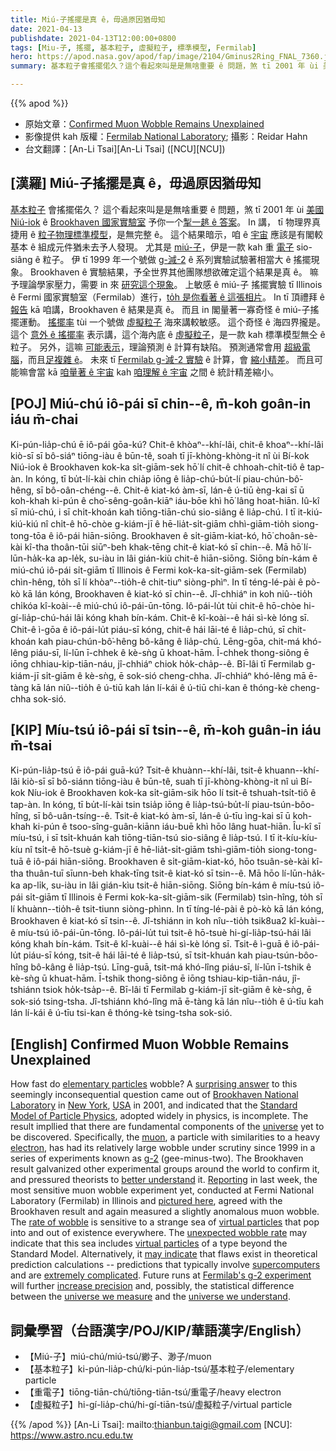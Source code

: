 ```yaml
---
title: Miú-子搖擺是真 ê，毋過原因猶毋知
date: 2021-04-13
publishdate: 2021-04-13T12:00:00+0800
tags: [Miu-子, 搖擺, 基本粒子, 虛擬粒子, 標準模型, Fermilab]
hero: https://apod.nasa.gov/apod/fap/image/2104/Gminus2Ring_FNAL_7360.jpg
summary: 基本粒子會搖擺偌久？這个看起來叫是是無啥重要 ê 問題，煞 tī 2001 年 ùi 美國 Niú-iok ê Brookhaven 國家實驗室予你一个掣一趒 ê 答案。

---
```


{{% apod %}}

- 原始文章：[Confirmed Muon Wobble Remains Unexplained](https://apod.nasa.gov/apod/ap210413.html)
- 影像提供 kah 版權：[Fermilab National Laboratory](https://www.fnal.gov/); 攝影：Reidar Hahn
- 台文翻譯：[An-Li Tsai][An-Li Tsai] ([NCU][NCU])

## [漢羅] Miú-子搖擺是真 ê，毋過原因猶毋知

[基本粒子][elementary particles] 會搖擺偌久？
這个看起來叫是是無啥重要 ê 問題，煞 tī 2001 年 ùi [美國][USA] [Niú-iok][New York] ê [Brookhaven 國家實驗室][Brookhaven National Laboratory] 予你一个[掣一趒 ê 答案][surprising answer]。
In 講， tī 物理界真捷用 ê [粒子物理標準模型][Standard Model of Particle Physics]，是無完整 ê。
這个結果暗示，咱 ê [宇宙][universe] 應該是有閣較基本 ê 組成元件猶未去予人發現。
尤其是 [miú-子][muon]，伊是一款 kah 重 [電子][electron] sio-siâng ê 粒子。
伊 tī 1999 年一个號做 [g-減-2][g-2] ê 系列實驗試驗著相當大 ê 搖擺現象。
Brookhaven ê 實驗結果，予全世界其他團隊想欲確定這个結果是真 ê。
嘛予理論學家壓力，需要 in 來 [研究這个現象][better understand]。
上敏感 ê miú-子 搖擺實驗 tī Illinois ê Fermi 國家實驗室（Fermilab）進行，[to̍h 是你看著 ê 這張相片][pictured here]。
In tī 頂禮拜 ê [報告][Reporting] kā 咱講，Brookhaven ê 結果是真 ê。
而且 in 閣量著一寡奇怪 ê miú-子搖擺運動。
[搖擺率][rate of wobble] tùi 一个號做 [虛擬粒子][virtual particles] 海來講較敏感。
這个奇怪 ê 海四界攏是。
這个 [意外 ê 搖擺率][unexpected wobble rate] 表示講，這个海內底 ê [虛擬粒子][virtual particles]，是一款 kah 標準模型無仝 ê 粒子。
另外，這嘛 [可能表示][may indicate]，理論預測 ê 計算有缺陷。
預測通常會用 [超級電腦][supercomputers]，而且[足複雜 ê][extremely complicated]。
未來 tī [Fermilab g-減-2 實驗][Fermilab's g-2 experiment] ê 計算，會 [縮小精差][increase precision]。
而且可能嘛會當 kā [咱量著 ê 宇宙][universe we measure] kah [咱理解 ê 宇宙][universe we understand] 之間 ê 統計精差縮小。

## [POJ] Miú-chú iô-pái sī chin--ê, m̄-koh goân-in iáu m̄-chai

Ki-pún-lia̍p-chú ē iô-pái gōa-kú?
Chit-ê khòaⁿ--khí-lâi, chit-ê khoaⁿ--khí-lâi kiò-sī sī bô-siáⁿ tiōng-iàu ê būn-tê, soah tī jī-khòng-khòng-it nî ùi Bí-kok Niú-iok ê Brookhaven kok-ka si̍t-giām-sek hō͘ lí chit-ê chhoah-chi̍t-tiô ê tap-àn.
In kóng, tī bu̍t-lí-kài chin chia̍p iōng ê lia̍p-chú-bu̍t-lí piau-chún-bô͘-hêng, sī bô-oân-chéng--ê.
Chit-ê kiat-kó àm-sī, lán-ê ú-tiū èng-kai sī ū  koh-khah ki-pún ê cho͘-sêng-goân-kiāⁿ iáu-bōe khì hō͘ lâng hoat-hiān.
Iû-kî sī miú-chú, i sī chi̍t-khoán kah tiōng-tiān-chú sio-siâng ê lia̍p-chú.
I tī it-kiú-kiú-kiú nî chi̍t-ê hō-chòe g-kiám-jī ê hē-lia̍t-si̍t-giām chhì-giām-tio̍h siong-tong-tōa ê iô-pái hiān-siōng.
Brookhaven ê si̍t-giām-kiat-kó, hō͘ choân-sè-kài kî-tha thoân-tūi siūⁿ-beh khak-tēng chit-ê kiat-kó sī chin--ê.
Mā hō͘ lí-lūn-ha̍k-ka ap-le̍k, su-iàu in lâi gián-kiù chit-ê hiān-siōng.
Siōng bín-kám ê miú-chú iô-pái si̍t-giām tī Illinois ê Fermi kok-ka-si̍t-giām-sek (Fermilab) chìn-hêng, to̍h sī lí khòaⁿ--tio̍h-ê chit-tiuⁿ siòng-phìⁿ.
In tī téng-lé-pài ê pò-kò kā lán kóng, Brookhaven ê kiat-kó sī chin--ê.
Jî-chhiáⁿ in koh niû--tio̍h chi̍kóa kî-koài--ê miú-chú iô-pái-ūn-tōng.
Iô-pái-lu̍t tùi chit-ê hō-chòe hi-gí-lia̍p-chú-hái lâi kóng khah bín-kám.
Chit-ê kî-koài--ê hái sì-kè lóng sī.
Chit-ê ì-gōa ê iô-pái-lu̍t piáu-sī kóng, chit-ê hái lāi-té ê lia̍p-chú, sī chit-khoán kah piau-chún-bô͘-hêng bô-kâng ê lia̍p-chú.
Lēng-gōa, chit-má khó-lêng piáu-sī, lí-lūn ī-chhek ê kè-sǹg ū khoat-hām.
Ī-chhek thong-siông ē iōng chhiau-kip-tiān-náu, jî-chhiáⁿ chiok ho̍k-cha̍p--ê.
Bī-lâi tī Fermilab g-kiám-jī si̍t-giām ê kè-sǹg, ē sok-sió cheng-chha.
Jî-chhiáⁿ khó-lêng mā ē-tàng kā lán niû--tio̍h ê ú-tiū kah lán lí-kái ê ú-tiū chi-kan ê thóng-kè cheng-chha sok-sió.

## [KIP] Míu-tsú iô-pái sī tsin--ê, m̄-koh guân-in iáu m̄-tsai

Ki-pún-lia̍p-tsú ē iô-pái guā-kú?
Tsit-ê khuànn--khí-lâi, tsit-ê khuann--khí-lâi kiò-sī sī bô-siánn tiōng-iàu ê būn-tê, suah tī jī-khòng-khòng-it nî uì Bí-kok Níu-iok ê Brookhaven kok-ka si̍t-giām-sik hōo lí tsit-ê tshuah-tsi̍t-tiô ê tap-àn.
In kóng, tī bu̍t-lí-kài tsin tsia̍p iōng ê lia̍p-tsú-bu̍t-lí piau-tsún-bôo-hîng, sī bô-uân-tsíng--ê.
Tsit-ê kiat-kó àm-sī, lán-ê ú-tīu ìng-kai sī ū  koh-khah ki-pún ê tsoo-sîng-guân-kiānn iáu-buē khì hōo lâng huat-hiān.
Îu-kî sī míu-tsú, i sī tsi̍t-khuán kah tiōng-tiān-tsú sio-siâng ê lia̍p-tsú.
I tī it-kíu-kíu-kíu nî tsi̍t-ê hō-tsuè g-kiám-jī ê hē-lia̍t-si̍t-giām tshì-giām-tio̍h siong-tong-tuā ê iô-pái hiān-siōng.
Brookhaven ê si̍t-giām-kiat-kó, hōo tsuân-sè-kài kî-tha thuân-tuī sīunn-beh khak-tīng tsit-ê kiat-kó sī tsin--ê.
Mā hōo lí-lūn-ha̍k-ka ap-li̍k, su-iàu in lâi gián-kìu tsit-ê hiān-siōng.
Siōng bín-kám ê míu-tsú iô-pái si̍t-giām tī Illinois ê Fermi kok-ka-si̍t-giām-sik (Fermilab) tsìn-hîng, to̍h sī lí khuànn--tio̍h-ê tsit-tiunn siòng-phìnn.
In tī tíng-lé-pài ê pò-kò kā lán kóng, Brookhaven ê kiat-kó sī tsin--ê.
Jî-tshiánn in koh nîu--tio̍h tsik8ua2 kî-kuài--ê míu-tsú iô-pái-ūn-tōng.
Iô-pái-lu̍t tuì tsit-ê hō-tsuè hi-gí-lia̍p-tsú-hái lâi kóng khah bín-kám.
Tsit-ê kî-kuài--ê hái sì-kè lóng sī.
Tsit-ê ì-guā ê iô-pái-lu̍t piáu-sī kóng, tsit-ê hái lāi-té ê lia̍p-tsú, sī tsit-khuán kah piau-tsún-bôo-hîng bô-kâng ê lia̍p-tsú.
Līng-guā, tsit-má khó-lîng piáu-sī, lí-lūn ī-tshik ê kè-sǹg ū khuat-hām.
Ī-tshik thong-siông ē iōng tshiau-kip-tiān-náu, jî-tshiánn tsiok ho̍k-tsa̍p--ê.
Bī-lâi tī Fermilab g-kiám-jī si̍t-giām ê kè-sǹg, ē sok-sió tsing-tsha.
Jî-tshiánn khó-lîng mā ē-tàng kā lán nîu--tio̍h ê ú-tīu kah lán lí-kái ê ú-tīu tsi-kan ê thóng-kè tsing-tsha sok-sió.

## [English] Confirmed Muon Wobble Remains Unexplained

How fast do [elementary particles][elementary particles] wobble? A [surprising answer][surprising answer] to this seemingly inconsequential question came out of [Brookhaven National Laboratory][Brookhaven National Laboratory] in [New York][New York], [USA][USA] in 2001, and indicated that the [Standard Model of Particle Physics][Standard Model of Particle Physics], adopted widely in physics, is incomplete. The result impllied that there are fundamental components of the [universe][universe] yet to be discovered. Specifically, the [muon][muon], a particle with similarities to a heavy [electron][electron], has had its relatively large wobble under scrutiny since 1999 in a series of experiments known as [g-2][g-2] (gee-minus-two). The Brookhaven result galvanized other experimental groups around the world to confirm it, and pressured theorists to [better understand][better understand] it. [Reporting][Reporting] in last week, the most sensitive muon wobble experiment yet, conducted at Fermi National Laboratory (Fermilab) in Illinois and [pictured here][pictured here], agreed with the Brookhaven result and again measured a slightly anomalous muon wobble. The [rate of wobble][rate of wobble] is sensitive to a strange sea of [virtual particles][virtual particles] that pop into and out of existence everywhere. The [unexpected wobble rate][unexpected wobble rate] may indicate that this sea includes [virtual particles][virtual particles] of a type beyond the Standard Model. Alternatively, it [may indicate][may indicate] that flaws exist in theoretical prediction calculations -- predictions that typically involve [supercomputers][supercomputers] and are [extremely complicated][extremely complicated]. Future runs at [Fermilab's g-2 experiment][Fermilab's g-2 experiment] will further [increase precision][increase precision] and, possibly, the statistical difference between the [universe we measure][universe we measure] and the [universe we understand][universe we understand].


## 詞彙學習（台語漢字/POJ/KIP/華語漢字/English）

- 【Miú-子】miú-chú/miú-tsú/緲子、渺子/muon
- 【基本粒子】ki-pún-lia̍p-chú/ki-pún-lia̍p-tsú/基本粒子/elementary particle
- 【重電子】tiōng-tiān-chú/tiōng-tiān-tsú/重電子/heavy electron
- 【虛擬粒子】hi-gí-lia̍p-chú/hi-gí-tiān-tsú/虛擬粒子/virtual particle

{{% /apod %}}
[An-Li Tsai]: mailto:thianbun.taigi@gmail.com
[NCU]: https://www.astro.ncu.edu.tw

[elementary particles]: https://en.wikipedia.org/wiki/Elementary_particle
[surprising answer]: https://www.bnl.gov/newsroom/news.php?a=112259
[Brookhaven National Laboratory]: https://www.bnl.gov/about/
[New York]: https://en.wikipedia.org/wiki/New_York_(state)
[USA]: https://www.cia.gov/the-world-factbook/countries/united-states/
[Standard Model of Particle Physics]: https://www.energy.gov/science/doe-explainsthe-standard-model-particle-physics
[universe]: https://apod.nasa.gov/apod/fap/ap000101.html
[muon]: http://hyperphysics.phy-astr.gsu.edu/hbase/particles/lepton.html#c3
[electron]: http://www.aip.org/history/electron/
[g-2]: https://en.wikipedia.org/wiki/Muon_g-2
[better understand]: http://www.bnl.gov/bnlweb/pubaf/pr/2001/g-2_backgrounder.htm
[Reporting]: https://journals.aps.org/prl/abstract/10.1103/PhysRevLett.126.141801
[pictured here]: https://vms.fnal.gov/asset/detail?recid=1950114
[rate of wobble]: http://www.bnl.gov/bnlweb/pubaf/pr/2002/bnlpr073002.htm
[virtual particles]: http://math.ucr.edu/home/baez/physics/Quantum/virtual_particles.html
[unexpected wobble rate]: https://news.fnal.gov/2021/04/first-results-from-fermilabs-muon-g-2-experiment-strengthen-evidence-of-new-physics/
[virtual particles]: https://math.ucr.edu/home/baez/physics/Quantum/virtual_particles.html
[may indicate]: https://www.scientificamerican.com/article/is-the-standard-model-of-physics-now-broken/
[supercomputers]: https://www.nas.nasa.gov/
[extremely complicated]: https://www.forbes.com/sites/startswithabang/2021/04/08/why-you-should-doubt-new-physics-from-the-latest-muon-g-2-results/
[Fermilab's g-2 experiment]: https://muon-g-2.fnal.gov/
[increase precision]: https://www.nytimes.com/2021/04/07/science/particle-physics-muon-fermilab-brookhaven.html
[universe we measure]: https://media.gettyimages.com/photos/the-lab-technician-picture-id523520540?s=612x612
[universe we understand]: https://i.pinimg.com/originals/2f/77/38/2f7738d8768201390955105e756733ce.jpg
